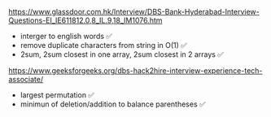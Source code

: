 https://www.glassdoor.com.hk/Interview/DBS-Bank-Hyderabad-Interview-Questions-EI_IE611812.0,8_IL.9,18_IM1076.htm

- interger to english words ✅
- remove duplicate characters from string in O(1) ✅
- 2sum, 2sum closest in one array, 2sum closest in 2 arrays ✅

https://www.geeksforgeeks.org/dbs-hack2hire-interview-experience-tech-associate/

- largest permutation ✅
- minimun of deletion/addition to balance parentheses ✅